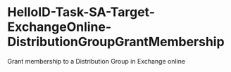 # HelloID-Task-SA-Target-ExchangeOnline-DistributionGroupGrantMembership
Grant membership to a Distribution Group in Exchange online
